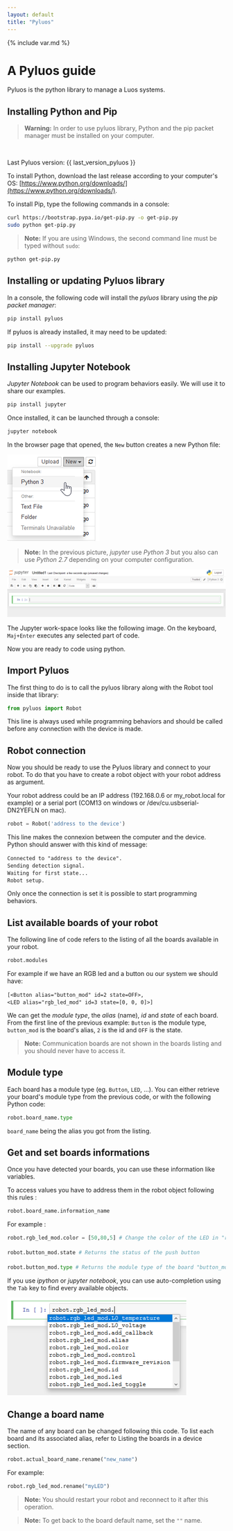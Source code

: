 ```yaml
---
layout: default
title: "Pyluos"
---
```

{% include var.md %}

# A Pyluos guide

Pyluos is the python library to manage a Luos systems.

## Installing Python and Pip

<blockquote class="warning"><strong>Warning:</strong> In order to use pyluos library, Python and the pip packet manager must be installed on your computer.</blockquote><br />

<p class="bigger" markdown="1">Last Pyluos version: {{ last_version_pyluos }}</p>

To install Python, download the last release according to your computer's OS: [https://www.python.org/downloads/](https://www.python.org/downloads/).

To install Pip, type the following commands in a console:

```bash
curl https://bootstrap.pypa.io/get-pip.py -o get-pip.py
sudo python get-pip.py
```

> **Note:** If you are using Windows, the second command line must be typed without `sudo`:

```bash
python get-pip.py
```

## Installing or updating Pyluos library

In a console, the following code will install the *pyluos* library using the *pip packet manager*:

```bash
pip install pyluos
```

If pyluos is already installed, it may need to be updated:

```bash
pip install --upgrade pyluos
```
 
## Installing Jupyter Notebook
*Jupyter Notebook* can be used to program behaviors easily. We will use it to share our examples.

```bash
pip install jupyter
```
 
Once installed, it can be launched through a console:

```bash
jupyter notebook
```
 
In the browser page that opened, the `New` button creates a new Python file:

![python](/assets/img/pyluos-1.png)

> **Note:** In the previous picture, *jupyter* use *Python 3* but you also can use *Python 2.7* depending on your computer configuration.

![Jupyter](/assets/img/pyluos-2.png)

The Jupyter work-space looks like the following image. On the keyboard,  `Maj+Enter` executes any selected part of code.

Now you are ready to code using python.

## Import Pyluos
The first thing to do is to call the pyluos library along with the Robot tool inside that library:

```python
from pyluos import Robot
```
 
This line is always used while programming behaviors and should be called before any connection with the device is made.

## Robot connection
Now you should be ready to use the Pyluos library and connect to your robot. To do that you have to create a robot object with your robot address as argument.

Your robot address could be an IP address (192.168.0.6 or my_robot.local for example) or a serial port (COM13 on windows or /dev/cu.usbserial-DN2YEFLN on mac).

```python
robot = Robot('address to the device')
```
 
This line makes the connexion between the computer and the device. Python should answer with this kind of message:

`Connected to "address to the device".`<br />
`Sending detection signal.`<br />
`Waiting for first state...`<br />
`Robot setup.`

Only once the connection is set it is possible to start programming behaviors.

## List available boards of your robot
The following line of code refers to the listing of all the boards available in your robot.

```python
robot.modules
```
 
For example if we have an RGB led and a button ou our system we should have:

`[<Button alias="button_mod" id=2 state=OFF>,`<br />
`<LED alias="rgb_led_mod" id=3 state=[0, 0, 0]>]`

We can get the *module type*, the *alias* (name), *id* and *state* of each board.
From the first line of the previous example: `Button` is the module type, `button_mod` is the board's alias, `2` is the id and `OFF` is the state.

> **Note:** Communication boards are not shown in the boards listing and you should never have to access it.


## Module type

Each board has a module type (eg. `Button`, `LED`, ...). 
You can either retrieve your board's module type from the previous code, or with the following Python code:

```python
robot.board_name.type
```
`board_name` being the alias you got from the listing.


## Get and set boards informations
Once you have detected your boards, you can use these information like variables.

To access values you have to address them in the robot object following this rules :

```python
robot.board_name.information_name
```
 
For example :

```python
robot.rgb_led_mod.color = [50,80,5] # Change the color of the LED in "rgb_led_mod" board
 
robot.button_mod.state # Returns the status of the push button
 
robot.button_mod.type # Returns the module type of the board "button_mod"
```
 
If you use *ipython* or *jupyter notebook*, you can use auto-completion using the `Tab` key to find every available objects.

![Auto-completion](/assets/img/pyluos-3.png)

## Change a board name
The name of any board can be changed following this code. To list each board and its associated alias, refer to Listing the boards in a device section.

```python
robot.actual_board_name.rename("new_name")
```
 
For example:

```python
robot.rgb_led_mod.rename("myLED")
```

> **Note:** You should restart your robot and reconnect to it after this operation.

> **Note:** To get back to the board default name, set the `""` name.

